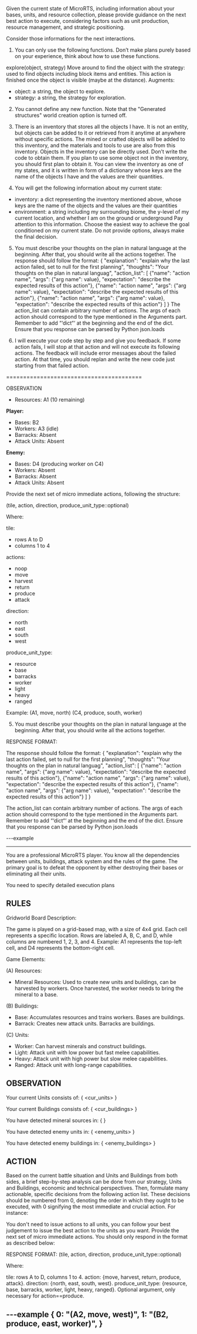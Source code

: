 

Given the current state of MicroRTS, including information about your bases, units, and resource collection, please provide guidance on the next best action to execute, considering factors such as unit production, resource management, and strategic positioning.

Consider those informations for the next interactions.




1. You can only use the following functions. Don’t make plans purely based on your experience, think about how to use these functions.

explore(object, strategy)
Move around to find the object with the strategy: used to find objects including block items and entities. This action is finished once the object is visible (maybe at the distance). Augments:
- object: a string, the object to explore.
- strategy: a string, the strategy for exploration.


2. You cannot define any new function. Note that the "Generated structures" world creation option is turned off.

3. There is an inventory that stores all the objects I have. It is not an entity, but objects can be added to it or retrieved from it anytime at anywhere without specific actions. The mined or crafted objects will be added to this inventory, and the materials and tools to use are also from this inventory. Objects in the inventory can be directly used. Don’t write the code to obtain them. If you plan to use some object not in the inventory, you should first plan to obtain it. You can view the inventory as one of my states, and it is written in form of a dictionary whose keys are the name of the objects I have and the values are their quantities.

4. You will get the following information about my current state:
- inventory: a dict representing the inventory mentioned above, whose keys are the name of
the objects and the values are their quantities
- environment: a string including my surrounding biome, the y-level of my current location,
and whether I am on the ground or underground
Pay attention to this information. Choose the easiest way to achieve the goal conditioned on my current state. Do not provide options, always make the final decision.

5. You must describe your thoughts on the plan in natural language at the beginning. After
that, you should write all the actions together. The response should follow the format: {
"explanation": "explain why the last action failed, set to null for the first planning", "thoughts": "Your thoughts on the plan in natural languag",
"action_list": [
{"name": "action name", "args": {"arg name": value}, "expectation": "describe the expected results of this action"},
{"name": "action name", "args": {"arg name": value}, "expectation": "describe the expected results of this action"},
{"name": "action name", "args": {"arg name": value}, "expectation": "describe the expected results of this action"}
] }
The action_list can contain arbitrary number of actions. The args of each action should
correspond to the type mentioned in the Arguments part. Remember to add “‘dict“‘ at the beginning and the end of the dict. Ensure that you response can be parsed by Python json.loads

6. I will execute your code step by step and give you feedback. If some action fails, I will stop at that action and will not execute its following actions. The feedback will include error messages about the failed action. At that time, you should replan and write the new code just starting from that failed action.




========================================

OBSERVATION

- Resources: A1 (10 remaining)

**Player:**

- Bases: B2
- Workers: A3 (idle)
- Barracks: Absent
- Attack Units: Absent

**Enemy:**

- Bases: D4 (producing worker on C4)
- Workers: Absent
- Barracks: Absent
- Attack Units: Absent



Provide the next set of micro immediate actions, following the structure:

(tile, action, direction, produce_unit_type::optional)

Where:

tile:
- rows A to D
- columns 1 to 4

actions:
- noop
- move
- harvest
- return
- produce
- attack

direction:
- north
- east
- south
- west

produce_unit_type:
- resource
- base
- barracks
- worker
- light
- heavy
- ranged

Example:
(A1, move, north)
(C4, produce, south, worker)

5. You must describe your thoughts on the plan in natural language at the beginning. After
that, you should write all the actions together. 


RESPONSE FORMAT:

The response should follow the format: 
{
"explanation": "explain why the last action failed, set to null for the first planning", 
"thoughts": "Your thoughts on the plan in natural languag",
"action_list": [
{"name": "action name", "args": {"arg name": value}, "expectation": "describe the expected results of this action"},
{"name": "action name", "args": {"arg name": value}, "expectation": "describe the expected results of this action"},
{"name": "action name", "args": {"arg name": value}, "expectation": "describe the expected results of this action"}
] 
}

The action_list can contain arbitrary number of actions. The args of each action should correspond to the type mentioned in the Arguments part. Remember to add “‘dict“‘ at the beginning and the end of the dict. Ensure that you response can be parsed by Python json.loads

---example

---


























































You are a professional MicroRTS player. You know all the dependencies between units, buildings, attack system and the rules of the game. The primary goal is to defeat the opponent by either destroying their bases or eliminating all their units.

You need to specify detailed execution plans

## RULES

Gridworld Board Description:

The game is played on a grid-based map, with a size of 4x4 grid.
Each cell represents a specific location. 
Rows are labeled A, B, C, and D, while columns are numbered 1, 2, 3, and 4.
Example: A1 represents the top-left cell, and D4 represents the bottom-right cell.

Game Elements:

(A) Resources:
- Mineral Resources: Used to create new units and buildings, can be harvested by workers. Once harvested, the worker needs to bring the mineral to a base.

(B) Buildings:
- Base: Accumulates resources and trains workers. Bases are buildings.
- Barrack: Creates new attack units. Barracks are buildings.

(C) Units:
- Worker: Can harvest minerals and construct buildings.
- Light: Attack unit with low power but fast melee capabilities.
- Heavy: Attack unit with high power but slow melee capabilities.
- Ranged: Attack unit with long-range capabilities.

## OBSERVATION

Your current Units consists of:
{
<cur_units>
}

Your current Buildings consists of:
{
<cur_buildings>
}

You have detected mineral sources in:
{
<resources>
}

You have detected enemy units in:
{
<enemy_units>
}

You have detected enemy buildings in:
{
<enemy_buildings>
}


## ACTION

Based on the current battle situation and Units and Buildings from both sides, a
brief step-by-step analysis can be done from our strategy, Units and Buildings,
economic and technical perspectives.  Then, formulate many actionable, specific
decisions from the following action list.  These decisions should be numbered from
0, denoting the order in which they ought to be executed, with 0 signifying the most
immediate and crucial action.  For instance:

You don't need to issue actions to all units, you can follow your best judgement to issue the best action to the units as you want.
Provide the next set of micro immediate actions.
You should only respond in the format as described below:

RESPONSE FORMAT:
(tile, action, direction, produce_unit_type::optional)

Where:

tile: rows A to D, columns 1 to 4.
action: {move, harvest, return, produce, attack}.
direction: {north, east, south, west}.
produce_unit_type: {resource, base, barracks, worker, light, heavy, ranged}. Optional argument, only necessary for action==produce.

---example
{
0: "(A2, move, west)",
1: "(B2, produce, east, worker)",
}
---


